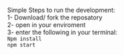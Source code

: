 Simple Steps to run the development: <br>
1- Download/ fork the reposatory<br>
2- open in your enviroment<br>
3- enter the following in your terminal: <br>
``Npm install`` <br>
``npm start``
